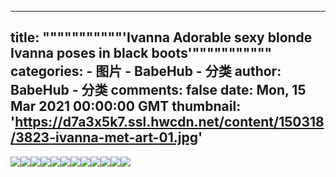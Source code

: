 
---
title: """""""""""'Ivanna Adorable sexy blonde Ivanna poses in black boots'"""""""""""
categories: 
    - 图片
    - BabeHub - 分类
author: BabeHub - 分类
comments: false
date: Mon, 15 Mar 2021 00:00:00 GMT
thumbnail: 'https://d7a3x5k7.ssl.hwcdn.net/content/150318/3823-ivanna-met-art-01.jpg'
---

<div>   
<img src="https://d7a3x5k7.ssl.hwcdn.net/content/150318/3823-ivanna-met-art-01.jpg" referrerpolicy="no-referrer"><img src="https://d7a3x5k7.ssl.hwcdn.net/content/150318/3823-ivanna-met-art-02.jpg" referrerpolicy="no-referrer"><img src="https://d7a3x5k7.ssl.hwcdn.net/content/150318/3823-ivanna-met-art-03.jpg" referrerpolicy="no-referrer"><img src="https://d7a3x5k7.ssl.hwcdn.net/content/150318/3823-ivanna-met-art-04.jpg" referrerpolicy="no-referrer"><img src="https://d7a3x5k7.ssl.hwcdn.net/content/150318/3823-ivanna-met-art-05.jpg" referrerpolicy="no-referrer"><img src="https://d7a3x5k7.ssl.hwcdn.net/content/150318/3823-ivanna-met-art-06.jpg" referrerpolicy="no-referrer"><img src="https://d7a3x5k7.ssl.hwcdn.net/content/150318/3823-ivanna-met-art-07.jpg" referrerpolicy="no-referrer"><img src="https://d7a3x5k7.ssl.hwcdn.net/content/150318/3823-ivanna-met-art-08.jpg" referrerpolicy="no-referrer"><img src="https://d7a3x5k7.ssl.hwcdn.net/content/150318/3823-ivanna-met-art-09.jpg" referrerpolicy="no-referrer"><img src="https://d7a3x5k7.ssl.hwcdn.net/content/150318/3823-ivanna-met-art-10.jpg" referrerpolicy="no-referrer"><img src="https://d7a3x5k7.ssl.hwcdn.net/content/150318/3823-ivanna-met-art-11.jpg" referrerpolicy="no-referrer"><img src="https://d7a3x5k7.ssl.hwcdn.net/content/150318/3823-ivanna-met-art-12.jpg" referrerpolicy="no-referrer">  
</div>
            